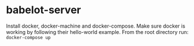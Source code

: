 # babelot-server


Install docker, docker-machine and docker-compose.
Make sure docker is working by following their hello-world example.
From the root directory run:
``docker-compose up``


